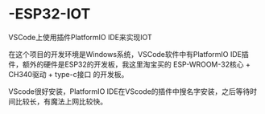 # -ESP32-IOT
VSCode上使用插件PlatformIO IDE来实现IOT

在这个项目的开发环境是Windows系统，VSCode软件中有PlatformIO IDE插件，额外的硬件是ESP32的开发板，我这里淘宝买的 ESP-WROOM-32核心 + CH340驱动 + type-c接口 的开发板。

VScode很好安装，PlatformIO IDE在VScode的插件中搜名字安装，之后等待时间比较长，有魔法上网比较快。
